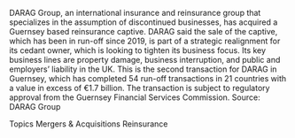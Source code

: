 DARAG Group, an international insurance and reinsurance group that specializes in the assumption of discontinued businesses, has acquired a Guernsey based reinsurance captive.
DARAG said the sale of the captive, which has been in run-off since 2019, is part of a strategic realignment for its cedant owner, which is looking to tighten its business focus. Its key business lines are property damage, business interruption, and public and employers’ liability in the UK.
This is the second transaction for DARAG in Guernsey, which has completed 54 run-off transactions in 21 countries with a value in excess of €1.7 billion.
The transaction is subject to regulatory approval from the Guernsey Financial Services Commission.
Source: DARAG Group

Topics
Mergers & Acquisitions
Reinsurance
